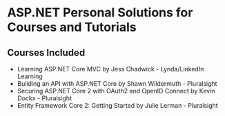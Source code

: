 # ASP.NET Personal Solutions for Courses and Tutorials

## Courses Included

* Learning ASP.NET Core MVC by Jess Chadwick - Lynda/LinkedIn Learning
* Building an API with ASP.NET Core by Shawn Wildermuth - Pluralsight
* Securing ASP.NET Core 2 with OAuth2 and OpenID Connect by Kevin Dockx - Pluralsight
* Entity Framework Core 2: Getting Started by Julie Lerman - Pluralsight
